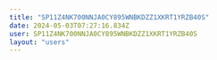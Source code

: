 ```yaml
---
title: "SP11Z4NK700NNJA0CY895WNBKDZZ1XKRT1YRZB40S"
date: 2024-05-03T07:27:16.834Z
user: SP11Z4NK700NNJA0CY895WNBKDZZ1XKRT1YRZB40S
layout: "users"
---
```

    